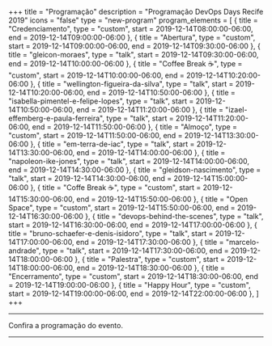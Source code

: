 +++
title = "Programação"
description = "Programação DevOps Days Recife 2019"
icons = "false"
type = "new-program"
program_elements = [
    { title = "Credenciamento", type = "custom", start = 2019-12-14T08:00:00-06:00, end = 2019-12-14T09:00:00-06:00 },
    { title = "Abertura", type = "custom", start = 2019-12-14T09:00:00-06:00, end = 2019-12-14T09:30:00-06:00 },
    { title = "gleicon-moraes", type = "talk", start = 2019-12-14T09:30:00-06:00, end = 2019-12-14T10:00:00-06:00 },
    { title = "Coffee Break ☕️", type = "custom", start = 2019-12-14T10:00:00-06:00, end = 2019-12-14T10:20:00-06:00 },
    { title = "wellington-figueira-da-silva", type = "talk", start = 2019-12-14T10:20:00-06:00, end = 2019-12-14T10:50:00-06:00 },
    { title = "isabella-pimentel-e-felipe-lopes", type = "talk", start = 2019-12-14T10:50:00-06:00, end = 2019-12-14T11:20:00-06:00 },
    { title = "izael-effemberg-e-paula-ferreira", type = "talk", start = 2019-12-14T11:20:00-06:00, end = 2019-12-14T11:50:00-06:00 },
    { title = "Almoço", type = "custom", start = 2019-12-14T11:50:00-06:00, end = 2019-12-14T13:30:00-06:00 },
    { title = "em-terra-de-iac", type = "talk", start = 2019-12-14T13:30:00-06:00, end = 2019-12-14T14:00:00-06:00 },
    { title = "napoleon-ike-jones", type = "talk", start = 2019-12-14T14:00:00-06:00, end = 2019-12-14T14:30:00-06:00 },
    { title = "gleidson-nascimento", type = "talk", start = 2019-12-14T14:30:00-06:00, end = 2019-12-14T15:00:00-06:00 },
    { title = "Coffe Break ☕️", type = "custom", start = 2019-12-14T15:30:00-06:00, end = 2019-12-14T15:50:00-06:00 },
    { title = "Open Space", type = "custom", start = 2019-12-14T15:50:00-06:00, end = 2019-12-14T16:30:00-06:00 },
    { title = "devops-behind-the-scenes", type = "talk", start = 2019-12-14T16:30:00-06:00, end = 2019-12-14T17:00:00-06:00 },
    { title = "bruno-schaefer-e-denis-isidoro", type = "talk", start = 2019-12-14T17:00:00-06:00, end = 2019-12-14T17:30:00-06:00 },
    { title = "marcelo-andrade", type = "talk", start = 2019-12-14T17:30:00-06:00, end = 2019-12-14T18:00:00-06:00 },
    { title = "Palestra", type = "custom", start = 2019-12-14T18:00:00-06:00, end = 2019-12-14T18:30:00-06:00 },
    { title = "Encerramento", type = "custom", start = 2019-12-14T18:30:00-06:00, end = 2019-12-14T19:00:00-06:00 },
    { title = "Happy Hour", type = "custom", start = 2019-12-14T19:00:00-06:00, end = 2019-12-14T22:00:00-06:00 },
]
+++
<div class = "row">
  <div class = "col">
    <hr />
    Confira a programação do evento</a>.
    <hr />
  </div>
</div>

